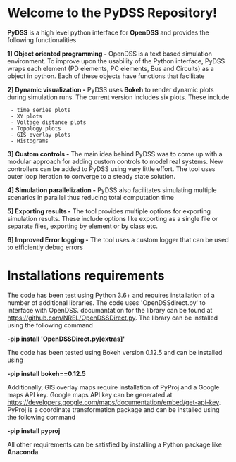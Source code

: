 ﻿# Welcome to the PyDSS Repository!

**PyDSS** is a high level python interface for **OpenDSS** and provides the following functionalities

**1] Object oriented programming -** OpenDSS is a text based simulation environment. To improve upon the usability of the Python interface, PyDSS wraps each element (PD elements, PC elements, Bus and Circuits) as a object in python. Each of these objects have functions that facilitate 

**2]	Dynamic visualization -** PyDSS uses **Bokeh** to render dynamic plots during simulation runs. The current version includes six plots. These include
	
	 - time series plots
	 - XY plots
	 - Voltage distance plots
	 - Topology plots
	 - GIS overlay plots
	 - Histograms
**3]	Custom controls -**  The main idea behind PyDSS was to come up with a modular approach for adding custom controls to model real systems. New controllers can be added to PyDSS using very little effort. The tool uses outer loop iteration to converge to a steady state solution.
 
**4]	Simulation parallelization -** PyDSS also facilitates simulating multiple scenarios in parallel thus reducing total computation time
 
**5]	Exporting results -**  The tool provides multiple options for exporting simulation results. These include options like exporting as a single file or separate files, exporting by element or by class etc.
 
**6]	Improved Error logging -**  The tool uses a custom logger that can be used to efficiently debug errors 


# Installations requirements

The code has been test using Python 3.6+ and requires installation of a number of additional libraries. The code uses 'OpenDSSdirect.py' to interface with OpenDSS. documantation for the library can be found at https://github.com/NREL/OpenDSSDirect.py. The library can be installed using the following command

 **-pip install 'OpenDSSDirect.py[extras]'**

The code has been tested using Bokeh version 0.12.5 and can be installed using

 **-pip install bokeh==0.12.5**
 

Additionally, GIS overlay maps require installation of PyProj and a Google maps API key. Google maps API key can be generated at https://developers.google.com/maps/documentation/embed/get-api-key. PyProj is a coordinate transformation package and can be installed using the following command

 **-pip install pyproj**
 
 
 All other requirements can be satisfied by installing a Python package like **Anaconda**.



